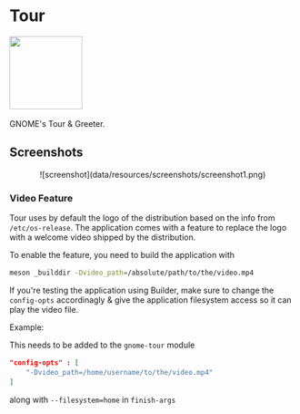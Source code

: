 # Tour

<img src="https://gitlab.gnome.org/GNOME/gnome-tour/raw/master/data/icons/org.gnome.Tour.svg" width="128" height="128" />
<p>GNOME's Tour & Greeter.</p>

## Screenshots

<div align="center">
![screenshot](data/resources/screenshots/screenshot1.png)
</div>


### Video Feature
Tour uses by default the logo of the distribution based on the info from `/etc/os-release`. The application comes with a feature to replace the logo with a welcome video shipped by the distribution.

To enable the feature, you need to build the application with
```bash
meson _builddir -Dvideo_path=/absolute/path/to/the/video.mp4
```

If you're testing the application using Builder, make sure to change the `config-opts` accordinagly & give the application filesystem access so it can play the video file.

Example:

This needs to be added to the `gnome-tour` module
```json
"config-opts" : [
    "-Dvideo_path=/home/username/to/the/video.mp4"
]
```

along with `--filesystem=home` in `finish-args`
